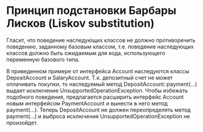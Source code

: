 # Принцип подстановки Барбары Лисков (Liskov substitution)

Гласит, что поведение наследующих классов не должно противоречить поведению, заданному базовым классом, т.е.
поведение наследующих классов должно быть ожидаемым для кода, использующего переменную базового типа.

В приведенном примере от интерфейса Account наследуются классы DepositAccount и SalaryAccount. Т.к. депозитный 
счет не может оплачивать покупки, то наследуемый метод DepositAccount::payment(...) выдает исключение
UnsupportedOperationException. Чтобы избежать подобного поведения, предлагается расширить интерфейс Account 
новым интерфейсом PaymentAccount и вынести в него метод payment(...). Теперь DepositAccount не должен переопределять
метод payment(...) и выброса исключения UnsupportedOperationException не произойдет.

